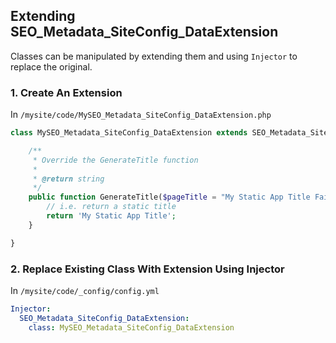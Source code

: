 ## Extending SEO_Metadata_SiteConfig_DataExtension ##

Classes can be manipulated by extending them and using `Injector` to replace the original.

### 1. Create An Extension ###

In `/mysite/code/MySEO_Metadata_SiteConfig_DataExtension.php`

```php
class MySEO_Metadata_SiteConfig_DataExtension extends SEO_Metadata_SiteConfig_DataExtension {

    /**
     * Override the GenerateTitle function
     *
     * @return string
     */
    public function GenerateTitle($pageTitle = "My Static App Title Failed") {
        // i.e. return a static title
        return 'My Static App Title';
    }

}
```

### 2. Replace Existing Class With Extension Using Injector ###

In `/mysite/code/_config/config.yml`

```yml
Injector:
  SEO_Metadata_SiteConfig_DataExtension:
    class: MySEO_Metadata_SiteConfig_DataExtension
```
